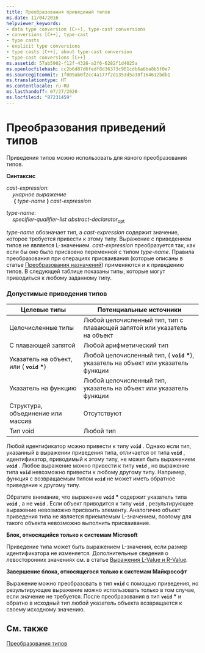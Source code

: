 ```yaml
---
title: Преобразования приведений типов
ms.date: 11/04/2016
helpviewer_keywords:
- data type conversion [C++], type-cast conversions
- conversions [C++], type-cast
- type casts
- explicit type conversions
- type casts [C++], about type-cast conversion
- type-cast conversions [C++]
ms.assetid: 57ab5902-f12f-4326-a2f6-6282f1d4025a
ms.openlocfilehash: cc2b6d87d6fedf8d36373c901cdb6a6ba8b5f0e7
ms.sourcegitcommit: 1f009ab0f2cc4a177f2d1353d5a38f164612bdb1
ms.translationtype: HT
ms.contentlocale: ru-RU
ms.lasthandoff: 07/27/2020
ms.locfileid: "87231459"
---
```

# <a name="type-cast-conversions"></a>Преобразования приведений типов

Приведения типов можно использовать для явного преобразования типов.

**Синтаксис**

*cast-expression*:<br/>
&nbsp;&nbsp;&nbsp;&nbsp;*унарное выражение*<br/>
&nbsp;&nbsp;&nbsp;&nbsp; **(**  *type-name*  **)**  *cast-expression*

*type-name*:<br/>
&nbsp;&nbsp;&nbsp;&nbsp;*specifier-qualifier-list* *abstract-declarator*<sub>opt</sub>

*type-name* обозначает тип, а *cast-expression* содержит значение, которое требуется привести к этому типу. Выражение с приведением типов не является L-значением. *cast-expression* преобразуется так, как если бы оно было присвоено переменной с типом *type-name*. Правила преобразования при операциях присваивания (которые описаны в статье [Преобразования назначений](../c-language/assignment-conversions.md)) применяются и к приведению типов. В следующей таблице показаны типы, которые могут приводиться к любому заданному типу.

### <a name="legal-type-casts"></a>Допустимые приведения типов

|Целевые типы|Потенциальные источники|
|-----------------------|-----------------------|
|Целочисленные типы|Любой целочисленный тип, тип с плавающей запятой или указатель на объект|
|С плавающей запятой|Любой арифметический тип|
|Указатель на объект, или ( **`void`** <strong>\*</strong>)|Любой целочисленный тип, ( **`void`** <strong>\*</strong>), указатель на объект или указатель функции|
|Указатель на функцию|Любой целочисленный тип, указатель на объект или указатель функции|
|Структура, объединение или массив|Отсутствуют|
|Тип void|Любой тип|

Любой идентификатор можно привести к типу **`void`** . Однако если тип, указанный в выражении приведения типа, отличается от типа **`void`** , идентификатор, приводимый к этому типу, не может быть выражением **`void`** . Любое выражение можно привести к типу **`void`** , но выражение типа **`void`** невозможно привести к любому другому типу. Например, функция с возвращаемым типом **`void`** не может иметь обратное приведение к другому типу.

Обратите внимание, что выражение **`void`** <strong>\*</strong> содержит указатель типа **`void`** , а не **`void`** . Если объект приводится к типу **`void`** , результирующее выражение невозможно присвоить элементу. Аналогично объект приведения типа не является приемлемым L-значением, поэтому для такого объекта невозможно выполнить присваивание.

**Блок, относящийся только к системам Microsoft**

Приведение типа может быть выражением L-значения, если размер идентификатора не изменяется. Дополнительные сведения о левосторонних значениях см. в статье [Выражения L-Value и R-Value](../c-language/l-value-and-r-value-expressions.md).

**Завершение блока, относящегося только к системам Майкрософт**

Выражение можно преобразовать в тип **`void`** с помощью приведения, но результирующее выражение можно использовать только в том случае, если значение не требуется. После преобразования в тип **`void`** <strong>\*</strong> и обратно в исходный тип любой указатель объекта возвращается к своему исходному значению.

## <a name="see-also"></a>См. также

[Преобразования типов](../c-language/type-conversions-c.md)
